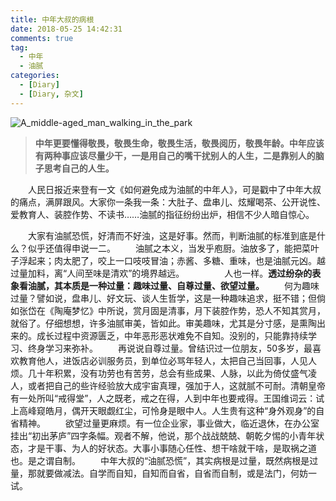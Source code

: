 ```yaml
---
title: 中年大叔的病根
date: 2018-05-25 14:42:31
comments: true
tag: 
  - 中年
  - 油腻
categories:
  - [Diary]
  - [Diary, 杂文]
---
```


![A_middle-aged_man_walking_in_the_park](https://oss.xknife.net/A_middle-aged_man_walking_in_the_park.jpg)

> **中年更要懂得敬畏，敬畏生命，敬畏生活，敬畏阅历，敬畏年龄。中年应该有两种事应该尽量少干，一是用自己的嘴干扰别人的人生，二是靠别人的脑子思考自己的人生。**

　　人民日报近来登有一文《如何避免成为油腻的中年人》，可是戳中了中年大叔的痛点，满屏跟风。大家你一条我一条：大肚子、盘串儿、炫耀喝茶、公开说性、爱教育人、装腔作势、不读书……油腻的指征纷纷出炉，相信不少人暗自惊心。

　　大家有油腻恐慌，好清而不好浊，这是好事。然而，判断油腻的标准到底是什么？似乎还值得申说一二。
　　油腻之本义，当发乎庖厨。油放多了，能把菜叶子浮起来；肉太肥了，咬上一口吱吱冒油；赤酱、多糖、重味，也是油腻元凶。越过量加料，离“人间至味是清欢”的境界越远。
　　
　　人也一样。**透过纷杂的表象看油腻，其本质是一种过量：趣味过量、自尊过量、欲望过量。**
　　何为趣味过量？譬如说，盘串儿、好文玩、谈人生哲学，这是一种趣味追求，挺不错；但倘如张岱在《陶庵梦忆》中所说，赏月固是清事，月下装腔作势，恐人不知其赏月，就俗了。仔细想想，许多油腻审美，皆如此。审美趣味，尤其是分寸感，是熏陶出来的。成长过程中资源匮乏，中年恶形恶状难免不自知。没别的，只能靠持续学习、终身学习来弥补。
　　再说说自尊过量。曾结识过一位朋友，50多岁，最喜欢教育他人，进饭店必训服务员，到单位必骂年轻人，太把自己当回事，人见人烦。几十年积累，没有功劳也有苦劳，总会有些成果、人脉，以此为倚仗盛气凌人，或者把自己的些许经验放大成宇宙真理，强加于人，这就腻不可耐。清朝皇帝有一处所叫“戒得堂”，人之既老，戒之在得，人到中年也要戒得。王国维词云：试上高峰窥皓月，偶开天眼觑红尘，可怜身是眼中人。人生贵有这种“身外观身”的自省精神。
　　欲望过量更麻烦。有一位企业家，事业做大，临近退休，在办公室挂出“初出茅庐”四字条幅。观者不解，他说，那个战战兢兢、朝乾夕惕的小青年状态，才是干事、为人的好状态。大事小事随心任性、想干啥就干啥，是取祸之道也。是之谓自制。
　　中年大叔的“油腻恐慌”，其实病根是过量，既然病根是过量，那就要做减法。自学而自知，自知而自省，自省而自制，或是法门，何妨一试。

